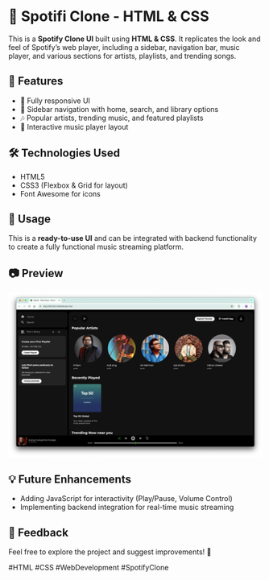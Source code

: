 # 🎵 Spotifi Clone - HTML & CSS  

This is a **Spotify Clone UI** built using **HTML & CSS**. It replicates the look and feel of Spotify’s web player, including a sidebar, navigation bar, music player, and various sections for artists, playlists, and trending songs.  

## 🚀 Features  
- 🎨 Fully responsive UI  
- 📌 Sidebar navigation with home, search, and library options  
- 🎶 Popular artists, trending music, and featured playlists  
- 🎵 Interactive music player layout  

## 🛠️ Technologies Used  
- HTML5  
- CSS3 (Flexbox & Grid for layout)  
- Font Awesome for icons  

## 📌 Usage  
This is a **ready-to-use UI** and can be integrated with backend functionality to create a fully functional music streaming platform.  

## 📷 Preview  
![Project Screenshot](./assets/preview.png)  

## 💡 Future Enhancements  
- Adding JavaScript for interactivity (Play/Pause, Volume Control)  
- Implementing backend integration for real-time music streaming  

## 📩 Feedback  
Feel free to explore the project and suggest improvements! 🚀  

#HTML #CSS #WebDevelopment #SpotifyClone  
